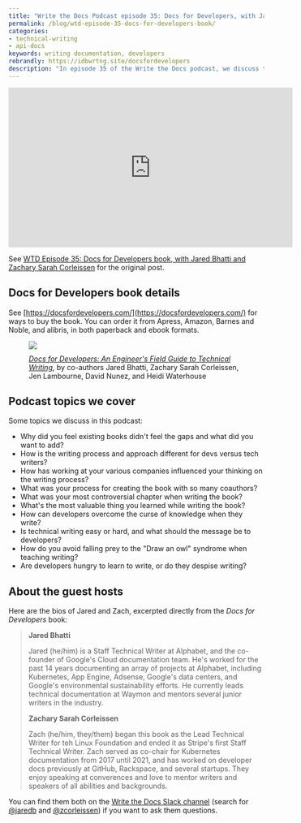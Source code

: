 ```yaml
---
title: "Write the Docs Podcast episode 35: Docs for Developers, with Jared Bhatti and Zachary Sarah Corleissen"
permalink: /blog/wtd-episode-35-docs-for-developers-book/
categories:
- technical-writing
- api-docs
keywords: writing documentation, developers
rebrandly: https://idbwrtng.site/docsfordevelopers
description: "In episode 35 of the Write the Docs podcast, we discuss the newly released book <i>Docs for Developers: An Engineer's Field Guide to Technical Writing</i> with Jared Bhatti, staff technical writer at Google, and Zachary Sarah Corleissen, staff technical writer at Stripe (two of the co-authors). This book on writing documentation focuses on the end-to-end writing process (from audience analysis to drafting, editing, publishing, and more) and is written specifically with developers in mind. The authors use the scenario of documenting Corg.li, an API that translates barks, as a common thread through each of the chapters."
---
```


<iframe width="560" height="315" src="https://www.youtube.com/embed/b5aX0ipaFUM" title="YouTube video player" frameborder="0" allow="accelerometer; autoplay; clipboard-write; encrypted-media; gyroscope; picture-in-picture" allowfullscreen></iframe>

See [WTD Episode 35: Docs for Developers book, with Jared Bhatti and Zachary Sarah Corleissen](https://podcast.writethedocs.org/2021/10/31/episode-35-docs-for-developers) for the original post.

## Docs for Developers book details

See [https://docsfordevelopers.com/](https://docsfordevelopers.com/) for ways to buy the book. You can order it from Apress, Amazon, Barnes and Noble, and alibris, in both paperback and ebook formats.

<figure><a href="https://link.springer.com/book/10.1007/978-1-4842-7217-6"><img src="https:podcast.writethedocs.org/assets/img/episodethumbs/docsfordevelopers.jpeg" /></a><figcaption style="margin-top:10px"><a href="https://docsfordevelopers.com/"><i>Docs for Developers: An Engineer's Field Guide to Technical Writing</i></a>, by co-authors Jared Bhatti, Zachary Sarah Corleissen, Jen Lambourne, David Nunez, and Heidi Waterhouse</figcaption>
</figure>

## Podcast topics we cover

Some topics we discuss in this podcast:

* Why did you feel existing books didn't feel the gaps and what did you want to add?
* How is the writing process and approach different for devs versus tech writers?
* How has working at your various companies influenced your thinking on the writing process?
* What was your process for creating the book with so many coauthors?
* What was your most controversial chapter when writing the book?  
* What's the most valuable thing you learned while writing the book?
* How can developers overcome the curse of knowledge when they write?
* Is technical writing easy or hard, and what should the message be to developers?
* How do you avoid falling prey to the "Draw an owl" syndrome when teaching writing?
* Are developers hungry to learn to write, or do they despise writing?

## About the guest hosts

Here are the bios of Jared and Zach, excerpted directly from the *Docs for Developers* book:

> **Jared Bhatti**
>
> Jared (he/him) is a Staff Technical Writer at Alphabet, and the co-founder of Google's Cloud documentation team. He's worked for the past 14 years documenting an array of projects at Alphabet, including Kubernetes, App Engine, Adsense, Google's data centers, and Google's environmental sustainability efforts. He currently leads technical documentation at Waymon and mentors several junior writers in the industry.
>
> **Zachary Sarah Corleissen**
>
> Zach (he/him, they/them) began this book as the Lead Technical Writer for teh Linux Foundation and ended it as Stripe's first Staff Technical Writer. Zach served as co-chair for Kubernetes documentation from 2017 until 2021, and has worked on developer docs previously at GitHub, Rackspace, and several startups. They enjoy speaking at converences and love to mentor writers and speakers of all abilities and backgrounds.

You can find them both on the [Write the Docs Slack channel](https://www.writethedocs.org/slack/) (search for [@jaredb](https://writethedocs.slack.com/team/jaredb) and [@zcorleissen](https://writethedocs.slack.com/team/zcorleissen)) if you want to ask them questions.

